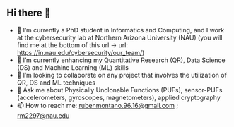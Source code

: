 ## Hi there 👋

- 🔭 I’m currently a PhD student in Informatics and Computing, and I work at the cybersecurity lab at Northern Arizona University (NAU) (you will find me at the bottom of this url -> url: https://in.nau.edu/cybersecurity/our_team/)
- 🌱 I’m currently enhancing my Quantitative Research (QR), Data Science (DS) and Machine Learning (ML) skills
- 👯 I’m looking to collaborate on any project that involves the utilization of QR, DS and ML techniques
- 💬 Ask me about Physically Unclonable Functions (PUFs), sensor-PUFs (accelerometers, gyroscopes, magnetometers), applied cryptography
- 📫 How to reach me: rubenmontano.96.16@gmail.com ; rm2297@nau.edu

